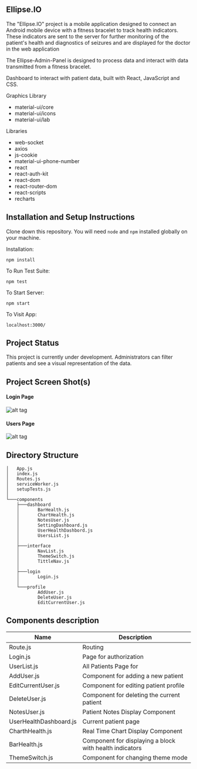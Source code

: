 ## Ellipse.IO

The "Ellipse.IO" project is a mobile application designed to connect an Android mobile device with a fitness bracelet to track health indicators. These indicators are sent to the server for further monitoring of the patient's health and diagnostics of seizures and are displayed for the doctor in the web application

The Ellipse-Admin-Panel is designed to process data and interact with data transmitted from a fitness bracelet.

Dashboard to interact with patient data, built with React, JavaScript and CSS.

Graphics Library

- material-ui/core
- material-ui/icons
- material-ui/lab

Libraries

- web-socket
- axios
- js-cookie
- material-ui-phone-number
- react
- react-auth-kit
- react-dom
- react-router-dom
- react-scripts
- recharts

## Installation and Setup Instructions

Clone down this repository. You will need `node` and `npm` installed globally on your machine.

Installation:

`npm install`

To Run Test Suite:

`npm test`

To Start Server:

`npm start`

To Visit App:

`localhost:3000/`

## Project Status

This project is currently under development. Administrators can filter patients and see a visual representation of the data.

## Project Screen Shot(s)

#### Login Page

![alt tag](https://i.imgur.com/u5DKw7Q.png)

#### Users Page

![alt tag](https://i.imgur.com/qEczGIo.png)

## Directory Structure

```
│   App.js
│   index.js
│   Routes.js
│   serviceWorker.js
│   setupTests.js
│
└───components
    ├───dashboard
    │       BarHealth.js
    │       ChartHealth.js
    │       NotesUser.js
    │       SettingDashboard.js
    │       UserHealthDashbord.js
    │       UsersList.js
    │
    ├───interface
    │       NavList.js
    │       ThemeSwitch.js
    │       TittleNav.js
    │
    ├───login
    │       Login.js
    │
    └───profile
            AddUser.js
            DeleteUser.js
            EditCurrentUser.js
```

## Components description

| Name                   | Description                                             |
| ---------------------- | ------------------------------------------------------- |
| Route.js               | Routing                                                 |
| Login.js               | Page for authorization                                  |
| UserList.js            | All Patients Page for                                   |
| AddUser.js             | Component for adding a new patient                      |
| EditCurrentUser.js     | Component for editing patient profile                   |
| DeleteUser.js          | Component for deleting the current patient              |
| NotesUser.js           | Patient Notes Display Component                         |
| UserHealthDashboard.js | Current patient page                                    |
| CharthHealth.js        | Real Time Chart Display Component                       |
| BarHealth.js           | Component for displaying a block with health indicators |
| ThemeSwitch.js         | Component for changing theme mode                       |
